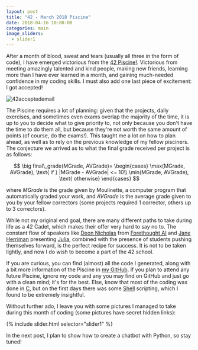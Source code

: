 ```yaml
---
layout: post
title: "42 - March 2018 Piscine"
date: 2018-04-16 10:00:00
categories: main
image_sliders:
  - slider1
---
```


After a month of blood, sweat and tears (usually all three in the form of code), I have emerged victorious from the [42 Piscine!](https://www.42.us.org/program/intensive-basic-training/). Victorious from meeting amazingly talented and kind people, making new friends, learning more than I have ever learned in a month, and gaining much-needed confidence in my coding skills. I must also add one last piece of excitement: I got accepted!

![42acceptedemail](https://user-images.githubusercontent.com/24496178/38800989-7f5322d6-411d-11e8-82e2-15a94b7eef3e.PNG)

The Piscine requires a lot of planning: given that the projects, daily exercises, and sometimes even exams overlap the majority of the time, it is up to you to decide what to give priority to, not only because you don't have the time to do them all, but because they're not worth the same amount of points (of course, do the exams!). This taught me a lot on how to plan ahead, as well as to rely on the previous knowledge of my fellow pisciners. The conjecture we arrived as to what the final grade received per project is as follows:

$$ \big
final\_grade(MGrade, AVGrade)=
\begin{cases}
\max(MGrade, AVGrade), \text{ if } |MGrade - AVGrade| <= 10\\
\min(MGrade, AVGrade), \text{ otherwise} 
\end{cases}
$$

where $MGrade$ is the grade given by Moulinette, a computer program that automatically graded your work, and $AVGrade$ is the average grade given to you by your fellow correctors (some projects required 1 corrector, others up to 3 correctors).

While not my original end goal, there are many different paths to take during life as a 42 Cadet, which makes their offer very hard to say no to. The constant flow of speakers like [Deon Nicholas](https://angel.co/deon-nicholas) from [Forethought AI](https://www.forethought.ai/) and [Jane Herriman](https://twitter.com/janeherriman) presenting [Julia](https://www.juliabox.com/), combined with the presence of students pushing themselves forward, is the perfect recipe for success. It is not to be taken lightly, and now I do wish to become a part of the 42 school.

If you are curious, you can find (almost) all the code I generated, along with a bit more information of the Piscine in [my GitHub](https://github.com/PDillis/42SiliconValley). If you plan to attend any future Piscine, ignore my code and any you may find on GitHub and just go with a clean mind; it's for the best. Else, know that most of the coding was done in [C](https://en.wikipedia.org/wiki/C_(programming_language)), but on the first days there was some [Shell](https://en.wikipedia.org/wiki/Shell_(computing)) scripting, which I found to be extremely insightful.

Without further ado, I leave you with some pictures I managed to take during this month of coding (some pictures have secret hidden links):

{% include slider.html selector="slider1" %}

In the next post, I plan to show how to create a chatbot with Python, so stay tuned!
